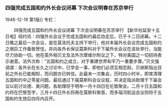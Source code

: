 ### 四强完成五国和约外长会议闭幕  下次会议明春在苏京举行

1946-12-19
第1版()
专栏：

　　四强完成五国和约外长会议闭幕
    下次会议明春在苏京举行
    【新华社延安十五日电】纽约讯：四强外长会议于完成五国和约最后协定后，已于十二日闭幕。十二日晚之最后一次会议，是在莫洛托夫主持下举行，他对本届外长会议完成五国和约之艰巨工作备致贺忱，并向各外长保证莫斯科对于下届外长会议在该处举行，当能尽力协助一切。他在英外相贝文及法外次摩维尔附议之下，特对美国之一切招待表示谢意。法外次称：“五国和约之成立，对于重建世界和平乃一重要步骤。”贝文强调谓：各外长在长久之讨论中，已学会一事，即他们必须互相忍耐。贝纳斯指出目前之外长已能相知，而问题亦已转佳。此最末一次集会，历时四小时半，即席清理五国和约中之零星问题。最后通过下届莫斯科会议议程，并决定指派助理于下届会议以前讨论德、奥问题，各助理将于明年一月十四日在伦敦聚会。二月十日五国和约将在巴黎签字，三月十四日外长将再在莫斯科聚首，而多瑙河航运会议则将于五国和约生效后四月内召开。
